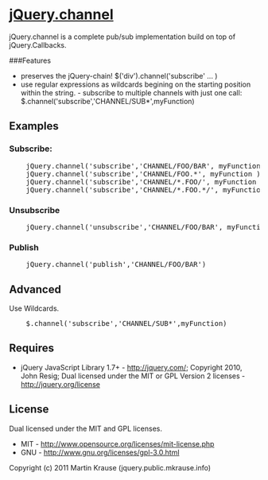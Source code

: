 <a name="README">[jQuery.channel](https://github.com/martinkr/jQuery.channel)</a>
=======
jQuery.channel is a complete pub/sub implementation build on top of jQuery.Callbacks.

###Features
- preserves the jQuery-chain! $('div').channel('subscribe' ... )
- use regular expressions as wildcards begining on the starting position within the string. - subscribe to multiple channels with just one call: $.channel('subscribe','CHANNEL/SUB*',myFunction)


## Examples

### Subscribe:
<pre>
	jQuery.channel('subscribe','CHANNEL/FOO/BAR', myFunction );
	jQuery.channel('subscribe','CHANNEL/FOO.*', myFunction );
	jQuery.channel('subscribe','CHANNEL/*.FOO/', myFunction );
	jQuery.channel('subscribe','CHANNEL/*.FOO.*/', myFunction );
</pre>

### Unsubscribe
<pre>
	jQuery.channel('unsubscribe','CHANNEL/FOO/BAR', myFunction )
</pre>

### Publish
<pre>
	jQuery.channel('publish','CHANNEL/FOO/BAR')
</pre>

## Advanced
Use Wildcards.
<pre>
	$.channel('subscribe','CHANNEL/SUB*',myFunction)
</pre>


## Requires
 * jQuery JavaScript Library 1.7+ - http://jquery.com/; Copyright 2010, John Resig; Dual licensed under the MIT or GPL Version 2 licenses - http://jquery.org/license

## License
Dual licensed under the MIT and GPL licenses.

* MIT - http://www.opensource.org/licenses/mit-license.php
* GNU - http://www.gnu.org/licenses/gpl-3.0.html

Copyright (c) 2011 Martin Krause (jquery.public.mkrause.info)
